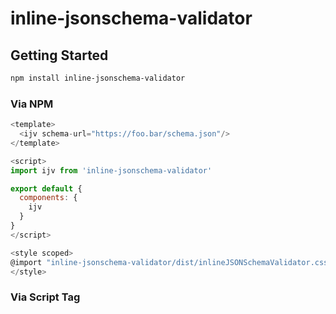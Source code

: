 # inline-jsonschema-validator

## Getting Started

```bash
npm install inline-jsonschema-validator
```

### Via NPM

```js
<template>
  <ijv schema-url="https://foo.bar/schema.json"/>
</template>

<script>
import ijv from 'inline-jsonschema-validator'

export default {
  components: {
    ijv
  }
}
</script>

<style scoped>
@import "inline-jsonschema-validator/dist/inlineJSONSchemaValidator.css";
</style>
```

### Via Script Tag
